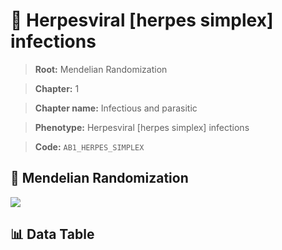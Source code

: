 # 🧪 Herpesviral [herpes simplex] infections

> **Root:** Mendelian Randomization

> **Chapter:** 1  

> **Chapter name:** Infectious and parasitic

> **Phenotype:** Herpesviral [herpes simplex] infections  

> **Code:** `AB1_HERPES_SIMPLEX`

## 🧬 Mendelian Randomization  

<img src="/MR/Figures/Forward/AB1_HERPES_SIMPLEX.png"/>

## 📊 Data Table

<CsvTableMRF src="/MR_Data/Forward/AB1_HERPES_SIMPLEX.csv"/>
